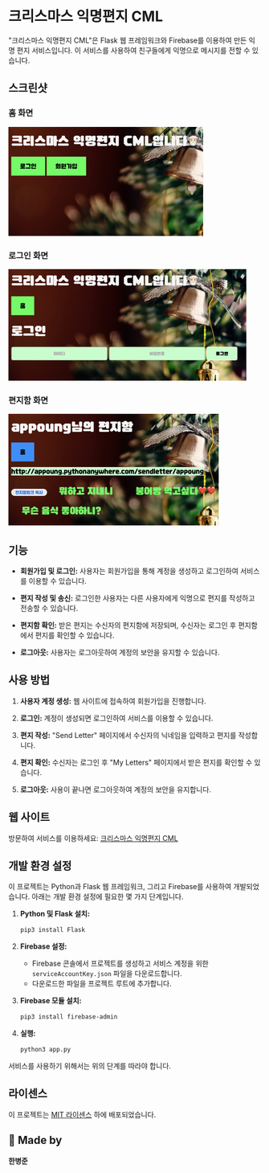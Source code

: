 # 크리스마스 익명편지 CML

"크리스마스 익명편지 CML"은 Flask 웹 프레임워크와 Firebase를 이용하여 만든 익명 편지 서비스입니다. 이 서비스를 사용하여 친구들에게 익명으로 메시지를 전할 수 있습니다.

## 스크린샷

### 홈 화면

![홈 화면](screenshots/home.jpg)

### 로그인 화면

![로그인 화면](screenshots/login.jpg)

### 편지함 화면

![편지함 화면](screenshots/inbox.jpg)

## 기능

- **회원가입 및 로그인:** 사용자는 회원가입을 통해 계정을 생성하고 로그인하여 서비스를 이용할 수 있습니다.

- **편지 작성 및 송신:** 로그인한 사용자는 다른 사용자에게 익명으로 편지를 작성하고 전송할 수 있습니다.

- **편지함 확인:** 받은 편지는 수신자의 편지함에 저장되며, 수신자는 로그인 후 편지함에서 편지를 확인할 수 있습니다.

- **로그아웃:** 사용자는 로그아웃하여 계정의 보안을 유지할 수 있습니다.

## 사용 방법

1. **사용자 계정 생성:** 웹 사이트에 접속하여 회원가입을 진행합니다.

2. **로그인:** 계정이 생성되면 로그인하여 서비스를 이용할 수 있습니다.

3. **편지 작성:** "Send Letter" 페이지에서 수신자의 닉네임을 입력하고 편지를 작성합니다.

4. **편지 확인:** 수신자는 로그인 후 "My Letters" 페이지에서 받은 편지를 확인할 수 있습니다.

5. **로그아웃:** 사용이 끝나면 로그아웃하여 계정의 보안을 유지합니다.

## 웹 사이트

방문하여 서비스를 이용하세요: [크리스마스 익명편지 CML](https://appoung.pythonanywhere.com)

## 개발 환경 설정

이 프로젝트는 Python과 Flask 웹 프레임워크, 그리고 Firebase를 사용하여 개발되었습니다. 아래는 개발 환경 설정에 필요한 몇 가지 단계입니다.

1. **Python 및 Flask 설치:**

   ```bash
   pip3 install Flask
   ```

2. **Firebase 설정:**

   - Firebase 콘솔에서 프로젝트를 생성하고 서비스 계정을 위한 `serviceAccountKey.json` 파일을 다운로드합니다.
   - 다운로드한 파일을 프로젝트 루트에 추가합니다.

3. **Firebase 모듈 설치:**

   ```bash
   pip3 install firebase-admin
   ```

4. **실행:**
   ```bash
   python3 app.py
   ```

서비스를 사용하기 위해서는 위의 단계를 따라야 합니다.

## 라이센스

이 프로젝트는 [MIT 라이센스](LICENSE) 하에 배포되었습니다.

## 👤 Made by

**한병준**

